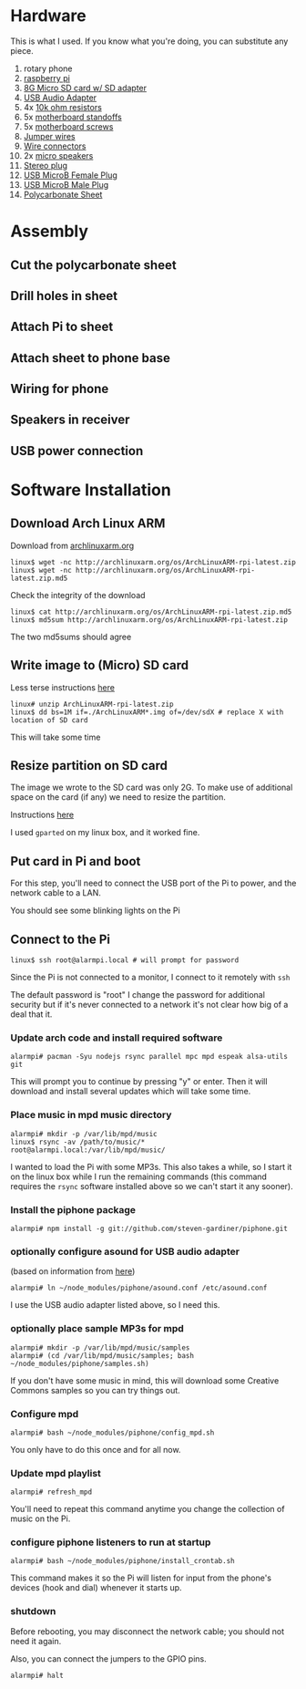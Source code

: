 # Hardware

This is what I used.  If you know what you're doing, you can
substitute any piece.

1. rotary phone
2. [raspberry pi](http://www.raspberrypi.org/buy/)
1. [8G Micro SD card w/ SD adapter](http://www.adafruit.com/products/1294)
1. [USB Audio Adapter](http://www.adafruit.com/products/1475)
2. 4x [10k ohm resistors](http://www.radioshack.com/product/index.jsp?productId=2062330)
2. 5x [motherboard standoffs](http://www.amazon.com/StarTech-Replacement-Mounting-Metal-Standoff/dp/B00213K9MI/ref=sr_1_14?ie=UTF8&qid=1404781167&sr=8-14&keywords=motherboard+standoffs)
3. 5x [motherboard screws](http://www.amazon.com/StarTech-Mounting-Computer-4-Inches-Standoff/dp/B00032Q1J4/ref=pd_sim_sbs_e_3?ie=UTF8&refRID=02XF7F39G1PXQTBYQQEM)
1. [Jumper wires](http://www.adafruit.com/product/794)
1. [Wire connectors](http://www.radioshack.com/product/index.jsp?productId=2103501)
1. 2x [micro speakers](http://www.parts-express.com/1-1-8-x-1-9-16-neodymium-micro-speaker-8-ohm--280-002)
1. [Stereo plug](http://www.adafruit.com/products/1800)
1. [USB MicroB Female Plug](http://www.adafruit.com/products/1829)
1. [USB MicroB Male Plug](http://www.adafruit.com/products/1390)
1. [Polycarbonate Sheet](http://www.homedepot.com/p/LEXAN-10-in-x-8-in-Polycarbonate-Sheet-31-GE-XL-1/202090134?N=5yc1vZbrdg)

# Assembly

## Cut the polycarbonate sheet

## Drill holes in sheet

## Attach Pi to sheet

## Attach sheet to phone base

## Wiring for phone

## Speakers in receiver

## USB power connection

# Software Installation

## Download Arch Linux ARM

Download from [archlinuxarm.org](http://archlinuxarm.org/platforms/armv6/raspberry-pi)

    linux$ wget -nc http://archlinuxarm.org/os/ArchLinuxARM-rpi-latest.zip
    linux$ wget -nc http://archlinuxarm.org/os/ArchLinuxARM-rpi-latest.zip.md5

Check the integrity of the download

    linux$ cat http://archlinuxarm.org/os/ArchLinuxARM-rpi-latest.zip.md5
    linux$ md5sum http://archlinuxarm.org/os/ArchLinuxARM-rpi-latest.zip

The two md5sums should agree

## Write image to (Micro) SD card

Less terse instructions [here](http://elinux.org/RPi_Easy_SD_Card_Setup#Create_your_own)

    linux# unzip ArchLinuxARM-rpi-latest.zip
    linux$ dd bs=1M if=./ArchLinuxARM*.img of=/dev/sdX # replace X with location of SD card

This will take some time

## Resize partition on SD card

The image we wrote to the SD card was only 2G.  To make use of
additional space on the card (if any) we need to resize the partition.

Instructions [here](http://elinux.org/RPi_Resize_Flash_Partitions)

I used `gparted` on my linux box, and it worked fine.

## Put card in Pi and boot

For this step, you'll need to connect the USB port of the Pi to power,
and the network cable to a LAN.

You should see some blinking lights on the Pi

## Connect to the Pi

    linux$ ssh root@alarmpi.local # will prompt for password 

Since the Pi is not connected to a monitor, I connect to it remotely
with `ssh`

The default password is "root" I change the password for additional
security but if it's never connected to a network it's not clear how
big of a deal that it.

### Update arch code and install required software

    alarmpi# pacman -Syu nodejs rsync parallel mpc mpd espeak alsa-utils git

This will prompt you to continue by pressing "y" or enter.  Then it
will download and install several updates which will take some time.

### Place music in mpd music directory

    alarmpi# mkdir -p /var/lib/mpd/music
    linux$ rsync -av /path/to/music/* root@alarmpi.local:/var/lib/mpd/music/

I wanted to load the Pi with some MP3s.  This also takes a while, so I
start it on the linux box while I run the remaining commands (this
command requires the `rsync` software installed above so we can't
start it any sooner).

### Install the piphone package

    alarmpi# npm install -g git://github.com/steven-gardiner/piphone.git

### optionally configure asound for USB audio adapter

(based on information from [here](http://www.raspberrypi.org/forums/viewtopic.php?t=38316&p=333438))

    alarmpi# ln ~/node_modules/piphone/asound.conf /etc/asound.conf

I use the USB audio adapter listed above, so I need this.

### optionally place sample MP3s for mpd

    alarmpi# mkdir -p /var/lib/mpd/music/samples
    alarmpi# (cd /var/lib/mpd/music/samples; bash ~/node_modules/piphone/samples.sh)

If you don't have some music in mind, this will download some Creative
Commons samples so you can try things out.

### Configure mpd 

    alarmpi# bash ~/node_modules/piphone/config_mpd.sh

You only have to do this once and for all now.

### Update mpd playlist

    alarmpi# refresh_mpd

You'll need to repeat this command anytime you change the collection
of music on the Pi.

### configure piphone listeners to run at startup

    alarmpi# bash ~/node_modules/piphone/install_crontab.sh

This command makes it so the Pi will listen for input from the phone's
devices (hook and dial) whenever it starts up.

### shutdown

Before rebooting, you may disconnect the network cable; you should not
need it again.

Also, you can connect the jumpers to the GPIO pins.

    alarmpi# halt


